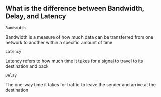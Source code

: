 ## What is the difference between Bandwidth, Delay, and Latency

```
Bandwidth
```

Bandwidth is a measure of how much data can be transferred from one network to another within a specific amount of time

```
Latency
```

Latency refers to how much time it takes for a signal to travel to its destination and back


```
Delay
```

The one-way time it takes for traffic to leave the sender and arrive at the destination